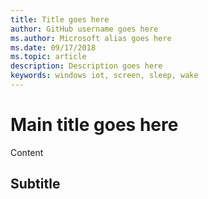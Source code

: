 ```yaml
---
title: Title goes here
author: GitHub username goes here
ms.author: Microsoft alias goes here
ms.date: 09/17/2018
ms.topic: article
description: Description goes here
keywords: windows iot, screen, sleep, wake
---
```


# Main title goes here

Content

## Subtitle
